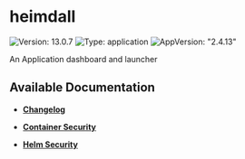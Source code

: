 # heimdall

![Version: 13.0.7](https://img.shields.io/badge/Version-13.0.7-informational?style=flat-square) ![Type: application](https://img.shields.io/badge/Type-application-informational?style=flat-square) ![AppVersion: "2.4.13"](https://img.shields.io/badge/AppVersion-"2.4.13"-informational?style=flat-square)

An Application dashboard and launcher

## Available Documentation

- [**Changelog**](CHANGELOG)

- [**Container Security**](container-security)

- [**Helm Security**](helm-security)


